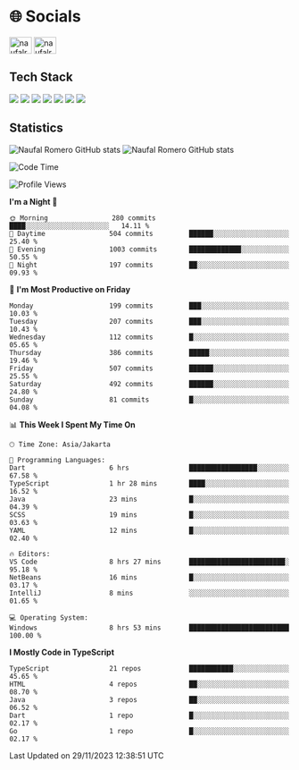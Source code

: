 <h1 align="">🌐 Socials</h1>
<p align="left">
<a href="https://linkedin.com/in/naufal-romero-putra-pratama-9ab816177/" target="blank"><img align="center" src="https://raw.githubusercontent.com/rahuldkjain/github-profile-readme-generator/master/src/images/icons/Social/linked-in-alt.svg" alt="naufalromero" height="30" width="40" /></a>
<a href="https://instagram.com/naufalromero" target="blank"><img align="center" src="https://raw.githubusercontent.com/rahuldkjain/github-profile-readme-generator/master/src/images/icons/Social/instagram.svg" alt="naufalromero" height="30" width="40" /></a>
</p>


<h2 align="">Tech Stack</h2>
<div align="">
  <img src="https://img.shields.io/badge/next.js-000000?style=for-the-badge&logo=nextdotjs&logoColor=white"/>
 <img src="https://img.shields.io/badge/typescript-%23007ACC.svg?style=for-the-badge&logo=typescript&logoColor=white"/>
 <img src="https://img.shields.io/badge/react-%2320232a.svg?style=for-the-badge&logo=react&logoColor=%2361DAFB"/>
 <img src="https://img.shields.io/badge/tailwindcss-%2338B2AC.svg?style=for-the-badge&logo=tailwind-css&logoColor=white"/>
 <img src="https://img.shields.io/badge/Prisma-3982CE?style=for-the-badge&logo=Prisma&logoColor=white"/>
 <img src="https://img.shields.io/badge/javascript-%23323330.svg?style=for-the-badge&logo=javascript&logoColor=%23F7DF1E"/>
 <img src="https://img.shields.io/badge/java-%23ED8B00.svg?style=for-the-badge&logo=openjdk&logoColor=white"/>
</div>


<h2 align="">Statistics</h2>
<div align="">
<img src="https://github-readme-stats-xi-nine-74.vercel.app/api?username=romves&show_icons=true&theme=tokyonight&include_all_commits=true&count_private=true" alt="Naufal Romero GitHub stats"/>
<img src="https://github-readme-stats-xi-nine-74.vercel.app/api/top-langs/?username=romves&theme=tokyonight&hide_border=false&include_all_commits=true&count_private=true&layout=compact" alt="Naufal Romero GitHub stats"/>
</div>

<!--START_SECTION:waka-->
![Code Time](http://img.shields.io/badge/Code%20Time-517%20hrs%2031%20mins-blue)

![Profile Views](http://img.shields.io/badge/Profile%20Views-19-blue)

**I'm a Night 🦉** 

```text
🌞 Morning                280 commits         ████░░░░░░░░░░░░░░░░░░░░░   14.11 % 
🌆 Daytime                504 commits         ██████░░░░░░░░░░░░░░░░░░░   25.40 % 
🌃 Evening                1003 commits        █████████████░░░░░░░░░░░░   50.55 % 
🌙 Night                  197 commits         ██░░░░░░░░░░░░░░░░░░░░░░░   09.93 % 
```
📅 **I'm Most Productive on Friday** 

```text
Monday                   199 commits         ███░░░░░░░░░░░░░░░░░░░░░░   10.03 % 
Tuesday                  207 commits         ███░░░░░░░░░░░░░░░░░░░░░░   10.43 % 
Wednesday                112 commits         █░░░░░░░░░░░░░░░░░░░░░░░░   05.65 % 
Thursday                 386 commits         █████░░░░░░░░░░░░░░░░░░░░   19.46 % 
Friday                   507 commits         ██████░░░░░░░░░░░░░░░░░░░   25.55 % 
Saturday                 492 commits         ██████░░░░░░░░░░░░░░░░░░░   24.80 % 
Sunday                   81 commits          █░░░░░░░░░░░░░░░░░░░░░░░░   04.08 % 
```


📊 **This Week I Spent My Time On** 

```text
🕑︎ Time Zone: Asia/Jakarta

💬 Programming Languages: 
Dart                     6 hrs               █████████████████░░░░░░░░   67.58 % 
TypeScript               1 hr 28 mins        ████░░░░░░░░░░░░░░░░░░░░░   16.52 % 
Java                     23 mins             █░░░░░░░░░░░░░░░░░░░░░░░░   04.39 % 
SCSS                     19 mins             █░░░░░░░░░░░░░░░░░░░░░░░░   03.63 % 
YAML                     12 mins             █░░░░░░░░░░░░░░░░░░░░░░░░   02.40 % 

🔥 Editors: 
VS Code                  8 hrs 27 mins       ████████████████████████░   95.18 % 
NetBeans                 16 mins             █░░░░░░░░░░░░░░░░░░░░░░░░   03.17 % 
IntelliJ                 8 mins              ░░░░░░░░░░░░░░░░░░░░░░░░░   01.65 % 

💻 Operating System: 
Windows                  8 hrs 53 mins       █████████████████████████   100.00 % 
```

**I Mostly Code in TypeScript** 

```text
TypeScript               21 repos            ███████████░░░░░░░░░░░░░░   45.65 % 
HTML                     4 repos             ██░░░░░░░░░░░░░░░░░░░░░░░   08.70 % 
Java                     3 repos             ██░░░░░░░░░░░░░░░░░░░░░░░   06.52 % 
Dart                     1 repo              █░░░░░░░░░░░░░░░░░░░░░░░░   02.17 % 
Go                       1 repo              █░░░░░░░░░░░░░░░░░░░░░░░░   02.17 % 
```




 Last Updated on 29/11/2023 12:38:51 UTC
<!--END_SECTION:waka-->
